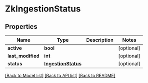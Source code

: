 # ZkIngestionStatus

## Properties
Name | Type | Description | Notes
------------ | ------------- | ------------- | -------------
**active** | **bool** |  | [optional] 
**last_modified** | **int** |  | [optional] 
**status** | [**IngestionStatus**](IngestionStatus.md) |  | [optional] 

[[Back to Model list]](../README.md#documentation-for-models) [[Back to API list]](../README.md#documentation-for-api-endpoints) [[Back to README]](../README.md)


